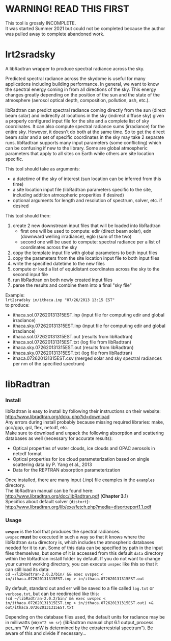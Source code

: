 # WARNING! READ THIS FIRST
This tool is grossly INCOMPLETE.  
It was started Summer 2021 but could not be completed because the author was pulled away to complete abandoned work.  

# lrt2sradsky
A libRadtran wrapper to produce spectral radiance across the sky.  

Predicted spectral radiance across the skydome is useful for many applications including building performance. In general, we want to know the spectral energy coming in from all directions of the sky. This energy changes greatly depending on the position of the sun and the state of the atmosphere (aerosol optical depth, composition, pollution, ash, etc.).  

libRadtran can predict spectral radiance coming directly from the sun (direct beam solar) and indirectly at locations in the sky (indirect diffuse sky) given a properly configured input file for the site and a complete list of sky coordinates. It can also compute spectral radiance sums (irradiance) for the entire sky. However, it doesn't do both at the same time. So to get the direct beam solar and a set of specific coordinates in the sky may take 2 separate runs. libRadtran supports many input parameters (some conflicting) which can be confusing if new to the library. Some are global atmospheric parameters that apply to all sites on Earth while others are site location specific.  

This tool should take as arguments:  
- a datetime of the sky of interest (sun location can be inferred from this time)
- a site location input file (libRadtran parameters specific to the site, including addition atmospheric properities if desired)
- optional arguments for length and resolution of spectrum, solver, etc. if desired

This tool should then:
1. create 2 new downstream input files that will be loaded into libRadtran
    - first one will be used to compute: edir (direct beam solar), edn (downward welling irradiance), eglo (sum of the two)
    - second one will be used to compute: spectral radiance per a list of coordinates across the sky
2. copy the template input file with global parameters to both input files
5. copy the parameters from the site location input file to both input files
7. write the specified datetime to the new files
8. compute or load a list of equidistant coordinates across the sky to the second input file
9. run libRadtran on both newly created input files
10. parse the results and combine them into a final "sky file"  

Example:  
`lrt2sradsky in/ithaca.inp "07/26/2013 13:15 EST"`  
to produce:  
- ithaca.sol.072620131315EST.inp (input file for computing edir and global irradiance)  
- ithaca.sky.072620131315EST.inp (input file for computing edir and global irradiance)  
- ithaca.sol.072620131315EST.out (results from libRadtran)  
- ithaca.sol.072620131315EST.txt (log file from libRadtran) 
- ithaca.sky.072620131315EST.out (results from libRadtran)  
- ithaca.sky.072620131315EST.txt (log file from libRadtran)   
- ithaca.072620131315EST.csv (merged solar and sky spectral radiances per nm of the specified spectrum)

# libRadtran 
### Install
libRadtran is easy to install by following their instructions on their website: http://www.libradtran.org/doku.php?id=download  
Any errors during install probably because missing required libraries: make, gcc/gpp, gsl, flex, netcdf, etc.  
Make sure to download and unpack the following absorption and scattering databases as well (necessary for accurate results):  
- Optical properties of water clouds, ice clouds and OPAC aerosols in netcdf format  
- Optical properties for ice cloud parameterization based on single scattering data by P. Yang et al., 2013  
- Data for the REPTRAN absorption parameterization  

Once installed, there are many input (.inp) file examples in the `examples` directory.  
The libRadtran manual can be found here: http://www.libradtran.org/doc/libRadtran.pdf (**Chapter 3.1**)    
Specifics about default solver (`distort`): http://www.libradtran.org/lib/exe/fetch.php?media=disortreport1.1.pdf   

### Usage
**`uvspec`** is the tool that produces the spectral radiances.  
`uvspec` **must** be executed in such a way so that it knows where the libRadtran `data` directory is, which includes the atmospheric databases needed for it to run. Some of this data can be specified by path in the input files themselves, but some of it is accessed from this default `data` directory within the libRadtran install folder by default. If you do not want to change your current working directory, you can execute `uvspec` like this so that it can still load its data:  
`cd ~/libRadtran-2.0.2/bin/ && exec uvspec < in/ithaca.072620131315EST.inp > in/ithaca.072620131315EST.out`  

By default, standard out and err will be saved to a file called `log.txt` or `verbose.txt`, but can be reedirected like this:  
`(cd ~/libRadtran-2.0.2/bin/ && exec uvspec < in/ithaca.072620131315EST.inp > in/ithaca.072620131315EST.out) >& out/ithaca.072620131315EST.txt`

Depending on the database files used, the default units for radiance may be in milliwatts (`mW/m^2 nm sr`) (libRadtran manual chpt 6.1 output_process per_nm "W or mW is determined by the extraterrestrial spectrum"). Be aware of this and divide if necessary...
